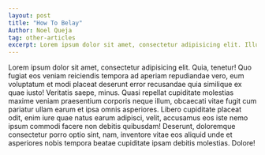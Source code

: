 ```yaml
---
layout: post
title: "How To Belay"
Author: Noel Queja
tag: other-articles
excerpt: Lorem ipsum dolor sit amet, consectetur adipisicing elit. Illum id, quas nostrum quibusdam facilis et veritatis aperiam, reiciendis ad maxime laudantium sunt harum dignissimos cumque non rem, unde dolorum saepe.
---
```


Lorem ipsum dolor sit amet, consectetur adipisicing elit. Quia, tenetur! Quo fugiat eos veniam reiciendis tempora ad aperiam repudiandae vero, eum voluptatum et modi placeat deserunt error recusandae quia similique ex quae iusto! Veritatis saepe, minus. Quasi repellat cupiditate molestias maxime veniam praesentium corporis neque illum, obcaecati vitae fugit cum pariatur ullam earum et ipsa omnis asperiores. Libero cupiditate placeat odit, enim iure quae natus earum adipisci, velit, accusamus eos iste nemo ipsum commodi facere non debitis quibusdam! Deserunt, doloremque consectetur porro optio sint, nam, inventore vitae eos aliquid unde et asperiores nobis tempora beatae cupiditate ipsam debitis molestias. Dolore!